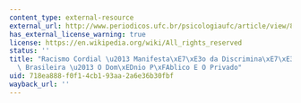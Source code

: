 ```yaml
---
content_type: external-resource
external_url: http://www.periodicos.ufc.br/psicologiaufc/article/view/82
has_external_license_warning: true
license: https://en.wikipedia.org/wiki/All_rights_reserved
status: ''
title: "Racismo Cordial \u2013 Manifesta\xE7\xE3o da Discrimina\xE7\xE3o, Racial \xE0\
  \ Brasileira \u2013 O Dom\xEDnio P\xFAblico E O Privado"
uid: 718ea888-f0f1-4cb1-93aa-2a6e36b30fbf
wayback_url: ''
---
```

